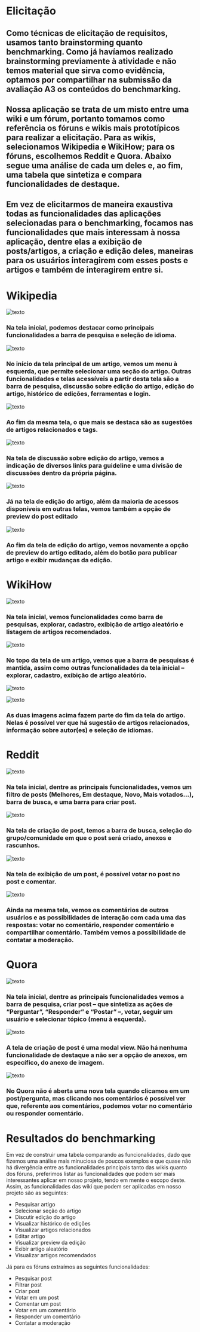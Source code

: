 # Elicitação

## Como técnicas de elicitação de requisitos, usamos tanto brainstorming quanto benchmarking. Como já havíamos realizado brainstorming previamente à atividade e não temos material que sirva como evidência, optamos por compartilhar na submissão da avaliação A3 os conteúdos do benchmarking.

## Nossa aplicação se trata de um misto entre uma wiki e um fórum, portanto tomamos como referência os fóruns e wikis mais prototípicos para realizar a elicitação. Para as wikis, selecionamos Wikipedia e WikiHow; para os fóruns, escolhemos Reddit e Quora. Abaixo segue uma análise de cada um deles e, ao fim, uma tabela que sintetiza e compara funcionalidades de destaque.

## Em vez de elicitarmos de maneira exaustiva todas as funcionalidades das aplicações selecionadas para o benchmarking, focamos nas funcionalidades que mais interessam à nossa aplicação, dentre elas a exibição de posts/artigos, a criação e edição deles, maneiras para os usuários interagirem com esses posts e artigos e também de interagirem entre si.

# Wikipedia

![ texto](requirementImages/wikipedia1.png)

### Na tela inicial, podemos destacar como principais funcionalidades a barra de pesquisa e seleção de idioma.

![ texto](requirementImages/wikipedia2.png)

### No início da tela principal de um artigo, vemos um menu à esquerda, que permite selecionar uma seção do artigo. Outras funcionalidades e telas acessíveis a partir desta tela são a barra de pesquisa, discussão sobre edição do artigo, edição do artigo, histórico de edições, ferramentas e login.

![ texto](requirementImages/wikipedia3.png)

### Ao fim da mesma tela, o que mais se destaca são as sugestões de artigos relacionados e tags.

![ texto](requirementImages/wikipedia4.png)

### Na tela de discussão sobre edição do artigo, vemos a indicação de diversos links para guideline e uma divisão de discussões dentro da própria página.

![ texto](requirementImages/wikipedia5.png)

### Já na tela de edição do artigo, além da maioria de acessos disponíveis em outras telas, vemos também a opção de preview do post editado

![ texto](requirementImages/wikipedia6.png)

### Ao fim da tela de edição do artigo, vemos novamente a opção de preview do artigo editado, além do botão para publicar artigo e exibir mudanças da edição.

# WikiHow

![ texto](requirementImages/wikihow1.png)

### Na tela inicial, vemos funcionalidades como barra de pesquisas, explorar, cadastro, exibição de artigo aleatório e listagem de artigos recomendados.

![ texto](requirementImages/wikihow2.png)

### No topo da tela de um artigo, vemos que a barra de pesquisas é mantida, assim como outras funcionalidades da tela inicial – explorar, cadastro, exibição de artigo aleatório.

![ texto](requirementImages/wikihow3.png)

![ texto](requirementImages/wikihow4.png)

### As duas imagens acima fazem parte do fim da tela do artigo. Nelas é possível ver que há sugestão de artigos relacionados, informação sobre autor(es) e seleção de idiomas.

# Reddit

![ texto](requirementImages/reddit1.png)

### Na tela inicial, dentre as principais funcionalidades, vemos um filtro de posts (Melhores, Em destaque, Novo, Mais votados…), barra de busca, e uma barra para criar post.

![ texto](requirementImages/reddit2.png)

### Na tela de criação de post, temos a barra de busca, seleção do grupo/comunidade em que o post será criado, anexos e rascunhos.

![ texto](requirementImages/reddit3.png)

### Na tela de exibição de um post, é possível votar no post no post e comentar.

![ texto](requirementImages/reddit4.png)

### Ainda na mesma tela, vemos os comentários de outros usuários e as possibilidades de interação com cada uma das respostas: votar no comentário, responder comentário e compartilhar comentário. Também vemos a possibilidade de contatar a moderação.

# Quora

![ texto](requirementImages/quora1.png)

### Na tela inicial, dentre as principais funcionalidades vemos a barra de pesquisa, criar post – que sintetiza as ações de “Perguntar”, “Responder” e “Postar” –, votar, seguir um usuário e selecionar tópico (menu à esquerda).

![ texto](requirementImages/quora2.png)

### A tela de criação de post é uma modal view. Não há nenhuma funcionalidade de destaque a não ser a opção de anexos, em específico, do anexo de imagem.

![ texto](requirementImages/quora3.png)

### No Quora não é aberta uma nova tela quando clicamos em um post/pergunta, mas clicando nos comentários é possível ver que, referente aos comentários, podemos votar no comentário ou responder comentário.


# Resultados do benchmarking
Em vez de construir uma tabela comparando as funcionalidades, dado que fizemos uma análise mais minuciosa de poucos exemplos e que quase não há divergência entre as funcionalidades principais tanto das wikis quanto dos fóruns, preferimos listar as funcionalidades que podem ser mais interessantes aplicar em nosso projeto, tendo em mente o escopo deste. Assim, as funcionalidades das wiki que podem ser aplicadas em nosso projeto são as seguintes:

- Pesquisar artigo
- Selecionar seção do artigo
- Discutir edição do artigo
- Visualizar histórico de edições
- Visualizar artigos relacionados
- Editar artigo
- Visualizar preview da edição
- Exibir artigo aleatório
- Visualizar artigos recomendados


Já para os fóruns extraímos as seguintes funcionalidades:
- Pesquisar post
- Filtrar post
- Criar post
- Votar em um post
- Comentar um post
- Votar em um comentário
- Responder um comentário
- Contatar a moderação

